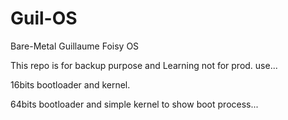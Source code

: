 # Guil-OS
 Bare-Metal Guillaume Foisy OS
 
 This repo is for backup purpose and Learning not for prod. use...
 
 16bits bootloader and kernel.

 64bits bootloader and simple kernel to show boot process...
